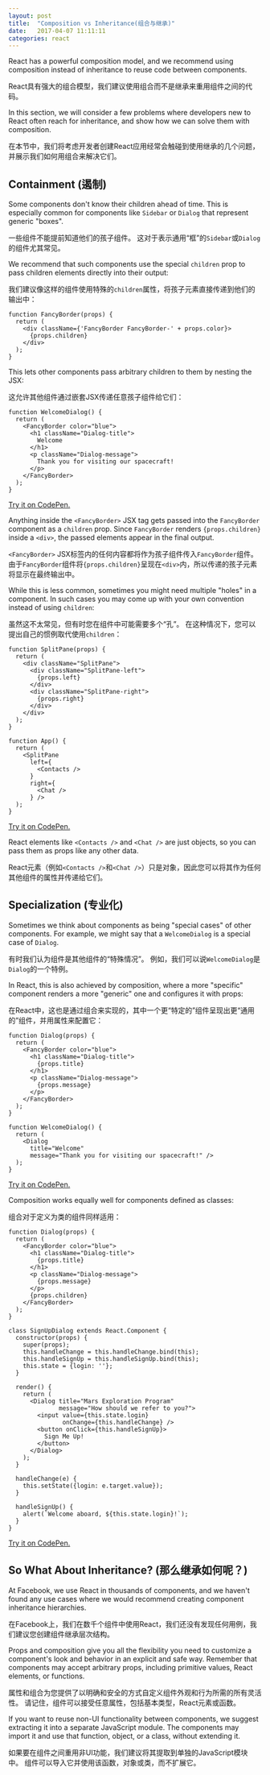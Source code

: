 ```yaml
---
layout: post
title:  "Composition vs Inheritance(组合与继承)"
date:   2017-04-07 11:11:11
categories: react
---
```


React has a powerful composition model, and we recommend using composition instead of inheritance to reuse code between components.

React具有强大的组合模型，我们建议使用组合而不是继承来重用组件之间的代码。

In this section, we will consider a few problems where developers new to React often reach for inheritance, and show how we can solve them with composition.

在本节中，我们将考虑开发者创建React应用经常会触碰到使用继承的几个问题，并展示我们如何用组合来解决它们。

## Containment (遏制)

Some components don't know their children ahead of time. This is especially common for components like `Sidebar` or `Dialog` that represent generic "boxes".

一些组件不能提前知道他们的孩子组件。 这对于表示通用“框”的`Sidebar`或`Dialog`的组件尤其常见。

We recommend that such components use the special `children` prop to pass children elements directly into their output:

我们建议像这样的组件使用特殊的`children`属性，将孩子元素直接传递到他们的输出中：

```js{4}
function FancyBorder(props) {
  return (
    <div className={'FancyBorder FancyBorder-' + props.color}>
      {props.children}
    </div>
  );
}
```

This lets other components pass arbitrary children to them by nesting the JSX:

这允许其他组件通过嵌套JSX传递任意孩子组件给它们：

```js{4-9}
function WelcomeDialog() {
  return (
    <FancyBorder color="blue">
      <h1 className="Dialog-title">
        Welcome
      </h1>
      <p className="Dialog-message">
        Thank you for visiting our spacecraft!
      </p>
    </FancyBorder>
  );
}
```

[Try it on CodePen.](http://codepen.io/gaearon/pen/ozqNOV?editors=0010)

Anything inside the `<FancyBorder>` JSX tag gets passed into the `FancyBorder` component as a `children` prop. Since `FancyBorder` renders `{props.children}` inside a `<div>`, the passed elements appear in the final output.

`<FancyBorder>` JSX标签内的任何内容都将作为孩子组件传入`FancyBorder`组件。 由于`FancyBorder`组件将`{props.children}`呈现在`<div>`内，所以传递的孩子元素将显示在最终输出中。

While this is less common, sometimes you might need multiple "holes" in a component. In such cases you may come up with your own convention instead of using `children`:

虽然这不太常见，但有时您在组件中可能需要多个“孔”。 在这种情况下，您可以提出自己的惯例取代使用`children`：

```js{5,8,18,21}
function SplitPane(props) {
  return (
    <div className="SplitPane">
      <div className="SplitPane-left">
        {props.left}
      </div>
      <div className="SplitPane-right">
        {props.right}
      </div>
    </div>
  );
}

function App() {
  return (
    <SplitPane
      left={
        <Contacts />
      }
      right={
        <Chat />
      } />
  );
}
```

[Try it on CodePen.](http://codepen.io/gaearon/pen/gwZOJp?editors=0010)

React elements like `<Contacts />` and `<Chat />` are just objects, so you can pass them as props like any other data.

React元素（例如`<Contacts />`和`<Chat />`）只是对象，因此您可以将其作为任何其他组件的属性并传递给它们。

## Specialization (专业化)

Sometimes we think about components as being "special cases" of other components. For example, we might say that a `WelcomeDialog` is a special case of `Dialog`.

有时我们认为组件是其他组件的“特殊情况”。 例如，我们可以说`WelcomeDialog`是`Dialog`的一个特例。

In React, this is also achieved by composition, where a more "specific" component renders a more "generic" one and configures it with props:

在React中，这也是通过组合来实现的，其中一个更“特定的”组件呈现出更“通用的”组件，并用属性来配置它：

```js{5,8,16-18}
function Dialog(props) {
  return (
    <FancyBorder color="blue">
      <h1 className="Dialog-title">
        {props.title}
      </h1>
      <p className="Dialog-message">
        {props.message}
      </p>
    </FancyBorder>
  );
}

function WelcomeDialog() {
  return (
    <Dialog
      title="Welcome"
      message="Thank you for visiting our spacecraft!" />
  );
}
```

[Try it on CodePen.](http://codepen.io/gaearon/pen/kkEaOZ?editors=0010)

Composition works equally well for components defined as classes:

组合对于定义为类的组件同样适用：

```js{10,27-31}
function Dialog(props) {
  return (
    <FancyBorder color="blue">
      <h1 className="Dialog-title">
        {props.title}
      </h1>
      <p className="Dialog-message">
        {props.message}
      </p>
      {props.children}
    </FancyBorder>
  );
}

class SignUpDialog extends React.Component {
  constructor(props) {
    super(props);
    this.handleChange = this.handleChange.bind(this);
    this.handleSignUp = this.handleSignUp.bind(this);
    this.state = {login: ''};
  }

  render() {
    return (
      <Dialog title="Mars Exploration Program"
              message="How should we refer to you?">
        <input value={this.state.login}
               onChange={this.handleChange} />
        <button onClick={this.handleSignUp}>
          Sign Me Up!
        </button>
      </Dialog>
    );
  }

  handleChange(e) {
    this.setState({login: e.target.value});
  }

  handleSignUp() {
    alert(`Welcome aboard, ${this.state.login}!`);
  }
}
```

[Try it on CodePen.](http://codepen.io/gaearon/pen/gwZbYa?editors=0010)

## So What About Inheritance? (那么继承如何呢？)

At Facebook, we use React in thousands of components, and we haven't found any use cases where we would recommend creating component inheritance hierarchies.

在Facebook上，我们在数千个组件中使用React，我们还没有发现任何用例，我们建议您创建组件继承层次结构。

Props and composition give you all the flexibility you need to customize a component's look and behavior in an explicit and safe way. Remember that components may accept arbitrary props, including primitive values, React elements, or functions.

属性和组合为您提供了以明确和安全的方式自定义组件外观和行为所需的所有灵活性。 请记住，组件可以接受任意属性，包括基本类型，React元素或函数。

If you want to reuse non-UI functionality between components, we suggest extracting it into a separate JavaScript module. The components may import it and use that function, object, or a class, without extending it.

如果要在组件之间重用非UI功能，我们建议将其提取到单独的JavaScript模块中。 组件可以导入它并使用该函数，对象或类，而不扩展它。